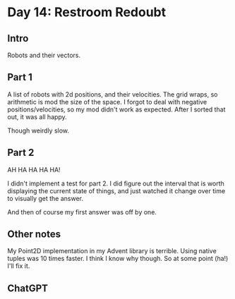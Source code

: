 # Day 14: Restroom Redoubt

## Intro

Robots and their vectors.

## Part 1

A list of robots with 2d positions, and their velocities.
The grid wraps, so arithmetic is mod the size of the space.
I forgot to deal with negative positions/velocities, so my mod didn't work as expected.
After I sorted that out, it was all happy.

Though weirdly slow.

## Part 2

AH HA HA HA HA!

I didn't implement a test for part 2.
I did figure out the interval that is worth displaying the current state of things, and just watched it change over time to visually get the answer.

And then of course my first answer was off by one.

## Other notes

My Point2D<T> implementation in my Advent library is terrible.
Using native tuples was 10 times faster. I think I know why though. So at some point (ha!) I'll fix it.

## ChatGPT

